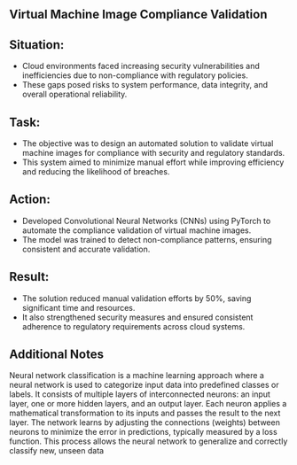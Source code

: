 ## Virtual Machine Image Compliance Validation

## Situation:

- Cloud environments faced increasing security vulnerabilities and inefficiencies due to non-compliance with regulatory policies.
- These gaps posed risks to system performance, data integrity, and overall operational reliability.

## Task:

- The objective was to design an automated solution to validate virtual machine images for compliance with security and regulatory standards.
-  This system aimed to minimize manual effort while improving efficiency and reducing the likelihood of breaches.



## Action:

- Developed Convolutional Neural Networks (CNNs) using PyTorch to automate the compliance validation of virtual machine images.  
- The model was trained to detect non-compliance patterns, ensuring consistent and accurate validation.



## Result:
- The solution reduced manual validation efforts by 50%, saving significant time and resources. 
- It also strengthened security measures and ensured consistent adherence to regulatory requirements across cloud systems.

## Additional Notes

Neural network classification is a machine learning approach where a 
neural network is used to categorize input data into predefined classes 
or labels. It consists of multiple layers of interconnected neurons: an 
input layer, one or more hidden layers, and an output layer. Each neuron 
applies a mathematical transformation to its inputs and passes the result 
to the next layer. The network learns by adjusting the connections 
(weights) between neurons to minimize the error in predictions, typically 
measured by a loss function. This process allows the neural network to 
generalize and correctly classify new, unseen data
